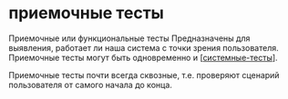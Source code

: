 # приемочные тесты

Приемочные или функциональные тесты Предназначены для выявления, работает ли наша система с точки зрения пользователя. Приемочные тесты могут быть одновременно и [[системные-тесты]].

Приемочные тесты почти всегда сквозные, т.е. проверяют сценарий пользователя от самого начала до конца.

[//begin]: # "Autogenerated link references for markdown compatibility"
[системные-тесты]: системные-тесты "системные-тесты"
[//end]: # "Autogenerated link references"